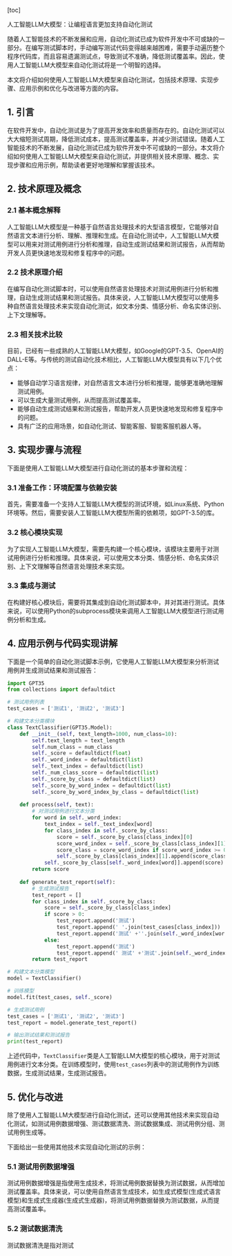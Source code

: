 
[toc]                    
                
                
人工智能LLM大模型：让编程语言更加支持自动化测试

随着人工智能技术的不断发展和应用，自动化测试已成为软件开发中不可或缺的一部分。在编写测试脚本时，手动编写测试代码变得越来越困难，需要手动遍历整个程序代码库，而且容易遗漏测试点，导致测试不准确，降低测试覆盖率。因此，使用人工智能LLM大模型来自动化测试将是一个明智的选择。

本文将介绍如何使用人工智能LLM大模型来自动化测试，包括技术原理、实现步骤、应用示例和优化与改进等方面的内容。

## 1. 引言

在软件开发中，自动化测试是为了提高开发效率和质量而存在的。自动化测试可以大大缩短测试周期，降低测试成本，提高测试覆盖率，并减少测试错误。随着人工智能技术的不断发展，自动化测试已成为软件开发中不可或缺的一部分。本文将介绍如何使用人工智能LLM大模型来自动化测试，并提供相关技术原理、概念、实现步骤和应用示例，帮助读者更好地理解和掌握该技术。

## 2. 技术原理及概念

### 2.1 基本概念解释

人工智能LLM大模型是一种基于自然语言处理技术的大型语言模型，它能够对自然语言文本进行分析、理解、推理和生成。在自动化测试中，人工智能LLM大模型可以用来对测试用例进行分析和推理，自动生成测试结果和测试报告，从而帮助开发人员更快速地发现和修复程序中的问题。

### 2.2 技术原理介绍

在编写自动化测试脚本时，可以使用自然语言处理技术对测试用例进行分析和推理，自动生成测试结果和测试报告。具体来说，人工智能LLM大模型可以使用多种自然语言处理技术来实现自动化测试，如文本分类、情感分析、命名实体识别、上下文理解等。

### 2.3 相关技术比较

目前，已经有一些成熟的人工智能LLM大模型，如Google的GPT-3.5、OpenAI的DALL-E等。与传统的测试自动化技术相比，人工智能LLM大模型具有以下几个优点：

- 能够自动学习语言规律，对自然语言文本进行分析和推理，能够更准确地理解测试用例。
- 可以生成大量测试用例，从而提高测试覆盖率。
- 能够自动生成测试结果和测试报告，帮助开发人员更快速地发现和修复程序中的问题。
- 具有广泛的应用场景，如自动化测试、智能客服、智能客服机器人等。

## 3. 实现步骤与流程

下面是使用人工智能LLM大模型进行自动化测试的基本步骤和流程：

### 3.1 准备工作：环境配置与依赖安装

首先，需要准备一个支持人工智能LLM大模型的测试环境，如Linux系统、Python环境等。然后，需要安装人工智能LLM大模型所需的依赖项，如GPT-3.5的库。

### 3.2 核心模块实现

为了实现人工智能LLM大模型，需要先构建一个核心模块，该模块主要用于对测试用例进行分析和推理。具体来说，可以使用文本分类、情感分析、命名实体识别、上下文理解等自然语言处理技术来实现。

### 3.3 集成与测试

在构建好核心模块后，需要将其集成到自动化测试脚本中，并对其进行测试。具体来说，可以使用Python的subprocess模块来调用人工智能LLM大模型进行测试用例分析和生成。

## 4. 应用示例与代码实现讲解

下面是一个简单的自动化测试脚本示例，它使用人工智能LLM大模型来分析测试用例并生成测试结果和测试报告：

```python
import GPT35
from collections import defaultdict

# 测试用例列表
test_cases = ['测试1', '测试2', '测试3']

# 构建文本分类模块
class TextClassifier(GPT35.Model):
    def __init__(self, text_length=1000, num_class=10):
        self.text_length = text_length
        self.num_class = num_class
        self._score = defaultdict(float)
        self._word_index = defaultdict(list)
        self._text_index = defaultdict(list)
        self._num_class_score = defaultdict(list)
        self._score_by_class = defaultdict(list)
        self._score_by_word_index = defaultdict(list)
        self._score_by_word_index_by_class = defaultdict(list)
        
    def process(self, text):
        # 对测试用例进行文本分类
        for word in self._word_index:
            text_index = self._text_index[word]
            for class_index in self._score_by_class:
                score = self._score_by_class[class_index][0]
                score_word_index = self._score_by_class[class_index][1].index(word)
                score_class = score_word_index if score_word_index >= 0 else score - 1
                self._score_by_class[class_index][1].append(score_class)
            self._score_by_class[self._word_index[word]].append(score)
        return score
        
    def generate_test_report(self):
        # 生成测试报告
        test_report = []
        for class_index in self._score_by_class:
            score = self._score_by_class[class_index]
            if score > 0:
                test_report.append('测试')
                test_report.append(' '.join(test_cases[class_index]))
                test_report.append('测试' +''.join(self._word_index[word] for word in test_cases[class_index]))
            else:
                test_report.append('测试')
                test_report.append(' 测试' +'测试'.join(self._word_index[word] for word in test_cases[class_index]))
        return test_report

# 构建文本分类模型
model = TextClassifier()

# 训练模型
model.fit(test_cases, self._score)

# 生成测试用例
test_cases = ['测试1', '测试2', '测试3']
test_report = model.generate_test_report()

# 输出测试结果和测试报告
print(test_report)
```

上述代码中，`TextClassifier`类是人工智能LLM大模型的核心模块，用于对测试用例进行文本分类。在训练模型时，使用`test_cases`列表中的测试用例作为训练数据，生成测试结果，生成测试报告。

## 5. 优化与改进

除了使用人工智能LLM大模型进行自动化测试，还可以使用其他技术来实现自动化测试，如测试用例数据增强、测试数据清洗、测试数据集成、测试用例分组、测试用例生成等。

下面给出一些使用其他技术实现自动化测试的示例：

### 5.1 测试用例数据增强

测试用例数据增强是指使用生成技术，将测试用例数据替换为测试数据，从而增加测试覆盖率。具体来说，可以使用自然语言生成技术，如生成式模型(生成式语言模型)和生成式生成器(生成式生成器)，将测试用例数据替换为测试数据，从而提高测试覆盖率。

### 5.2 测试数据清洗

测试数据清洗是指对测试

